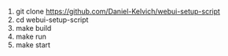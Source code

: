 1) git clone https://github.com/Daniel-Kelvich/webui-setup-script
2) cd webui-setup-script
2) make build
3) make run
4) make start